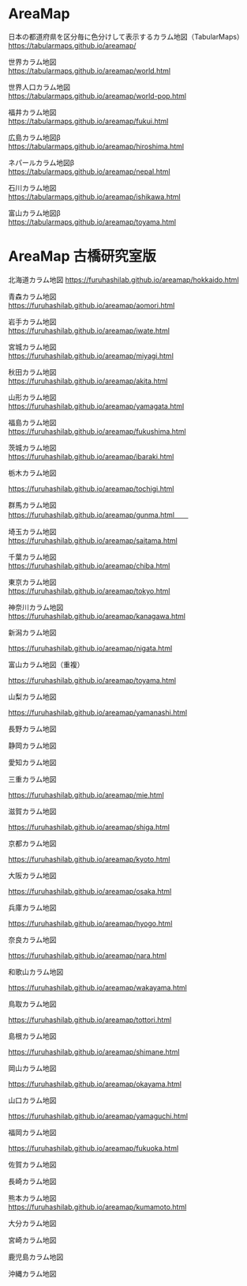 # AreaMap
日本の都道府県を区分毎に色分けして表示するカラム地図（TabularMaps）  
https://tabularmaps.github.io/areamap/  

世界カラム地図  
https://tabularmaps.github.io/areamap/world.html 

世界人口カラム地図  
https://tabularmaps.github.io/areamap/world-pop.html  

福井カラム地図  
https://tabularmaps.github.io/areamap/fukui.html  

広島カラム地図β  
https://tabularmaps.github.io/areamap/hiroshima.html  

ネパールカラム地図β  
https://tabularmaps.github.io/areamap/nepal.html  

石川カラム地図  
https://tabularmaps.github.io/areamap/ishikawa.html  

富山カラム地図β  
https://tabularmaps.github.io/areamap/toyama.html  

# AreaMap 古橋研究室版
北海道カラム地図
https://furuhashilab.github.io/areamap/hokkaido.html  

青森カラム地図  
https://furuhashilab.github.io/areamap/aomori.html  

岩手カラム地図  
https://furuhashilab.github.io/areamap/iwate.html  

宮城カラム地図  
https://furuhashilab.github.io/areamap/miyagi.html  

秋田カラム地図  
https://furuhashilab.github.io/areamap/akita.html  

山形カラム地図  
https://furuhashilab.github.io/areamap/yamagata.html  

福島カラム地図  
https://furuhashilab.github.io/areamap/fukushima.html

茨城カラム地図  
https://furuhashilab.github.io/areamap/ibaraki.html  

栃木カラム地図

https://furuhashilab.github.io/areamap/tochigi.html

群馬カラム地図  
https://furuhashilab.github.io/areamap/gunma.html　　

埼玉カラム地図  
https://furuhashilab.github.io/areamap/saitama.html  

千葉カラム地図  
https://furuhashilab.github.io/areamap/chiba.html  

東京カラム地図  
https://furuhashilab.github.io/areamap/tokyo.html  

神奈川カラム地図  
https://furuhashilab.github.io/areamap/kanagawa.html  

新潟カラム地図

https://furuhashilab.github.io/areamap/nigata.html  

富山カラム地図（重複）

https://furuhashilab.github.io/areamap/toyama.html

山梨カラム地図

https://furuhashilab.github.io/areamap/yamanashi.html

長野カラム地図


静岡カラム地図


愛知カラム地図


三重カラム地図

https://furuhashilab.github.io/areamap/mie.html

滋賀カラム地図

https://furuhashilab.github.io/areamap/shiga.html

京都カラム地図

https://furuhashilab.github.io/areamap/kyoto.html

大阪カラム地図

https://furuhashilab.github.io/areamap/osaka.html

兵庫カラム地図

https://furuhashilab.github.io/areamap/hyogo.html

奈良カラム地図

https://furuhashilab.github.io/areamap/nara.html

和歌山カラム地図

https://furuhashilab.github.io/areamap/wakayama.html

鳥取カラム地図

https://furuhashilab.github.io/areamap/tottori.html

島根カラム地図

https://furuhashilab.github.io/areamap/shimane.html

岡山カラム地図

https://furuhashilab.github.io/areamap/okayama.html

山口カラム地図

https://furuhashilab.github.io/areamap/yamaguchi.html

福岡カラム地図

https://furuhashilab.github.io/areamap/fukuoka.html

佐賀カラム地図


長崎カラム地図


熊本カラム地図  
https://furuhashilab.github.io/areamap/kumamoto.html


大分カラム地図


宮崎カラム地図


鹿児島カラム地図


沖縄カラム地図


